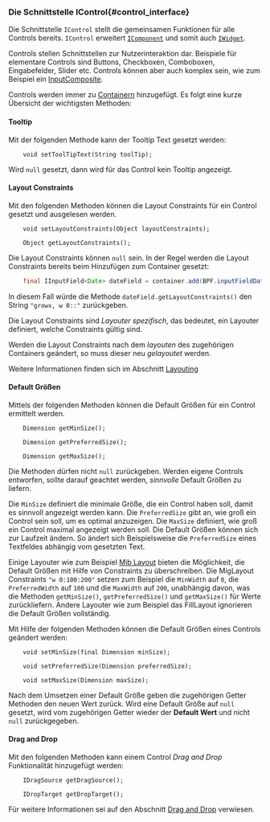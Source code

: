 ### Die Schnittstelle IControl{#control_interface}

Die Schnittstelle `IControl` stellt die gemeinsamen Funktionen für alle Controls bereits. `IControl` erweitert [`IComponent`](#component_interface) und somit auch [`IWidget`](#widget_interface). 

Controls stellen Schnittstellen zur Nutzerinteraktion dar. Beispiele für elementare Controls sind Buttons, Checkboxen, Comboboxen, Eingabefelder, Slider etc. Controls können aber auch komplex sein, wie zum Beispiel ein [InputComposite](#input_composite).

Controls werden immer zu [Containern](#container_interface) hinzugefügt. Es folgt eine kurze Übersicht der wichtigsten Methoden:

#### Tooltip

Mit der folgenden Methode kann der Tooltip Text gesetzt werden:

~~~
	void setToolTipText(String toolTip);
~~~

Wird `null` gesetzt, dann wird für das Control kein Tooltip angezeigt. 

#### Layout Constraints

Mit den folgenden Methoden können die Layout Constraints für ein Control gesetzt und ausgelesen werden.

~~~
	void setLayoutConstraints(Object layoutConstraints);

	Object getLayoutConstraints();
~~~

Die Layout Constraints können `null` sein. In der Regel werden die Layout Constraints bereits beim Hinzufügen zum Container gesetzt:

~~~{.java .numberLines startFrom="1"}
	final IInputField<Date> dateField = container.add(BPF.inputFieldDate(), "growx, w 0::");
~~~

In diesem Fall würde die Methode `dateField.getLayoutConstraints()` den String `"growx, w 0::"` zurückgeben.

Die Layout Constraints sind _Layouter spezifisch_, das bedeutet, ein Layouter definiert, welche Constraints gültig sind. 

Werden die Layout Constraints nach dem _layouten_ des zugehörigen Containers geändert, so muss dieser neu _gelayoutet_ werden.

Weitere Informationen finden sich im Abschnitt [Layouting](#layouting)

#### Default Größen

Mittels der folgenden Methoden können die Default Größen für ein Control ermittelt werden.

~~~
	Dimension getMinSize();

	Dimension getPreferredSize();

	Dimension getMaxSize(); 
~~~

Die Methoden dürfen nicht `null` zurückgeben. Werden eigene Controls entworfen, sollte darauf geachtet werden, _sinnvolle_ Default Größen zu liefern.

Die `MinSize` definiert die minimale Größe, die ein Control haben soll, damit es sinnvoll angezeigt werden kann. Die `PreferredSize` gibt an, wie groß ein Control sein soll, um es optimal anzuzeigen. Die `MaxSize` definiert, wie groß ein Control maximal angezeigt werden soll. Die Default Größen können sich zur Laufzeit ändern. So ändert sich Beispielsweise die `PreferredSize` eines Textfeldes abhängig vom gesetzten Text.

Einige Layouter wie zum Beispiel [Mib Layout](#mib_layout) bieten die Möglichkeit, die Default Größen mit Hilfe von Constraints zu überschreiben. Die MigLayout Constraints `"w 0:100:200"` setzen zum Beispiel die `MinWidth` auf `0`, die `PreferredWidth` auf `100` und die `MaxWidth` auf `200`, unabhängig davon, was die Methoden `getMinSize()`, `getPreferredSize()` und `getMaxSize()` für Werte zurückliefern. Andere Layouter wie zum Beispiel das FillLayout ignorieren die Default Größen vollständig.

Mit Hilfe der folgenden Methoden können die Default Größen eines Controls geändert werden:

~~~
	void setMinSize(final Dimension minSize);

	void setPreferredSize(Dimension preferredSize);

	void setMaxSize(Dimension maxSize);
~~~

Nach dem Umsetzen einer Default Größe geben die zugehörigen Getter Methoden den neuen Wert zurück. Wird eine Default Größe auf `null` gesetzt, wird vom zugehörigen Getter wieder der __Default Wert__ und nicht `null` zurückgegeben.

#### Drag and Drop

Mit den folgenden Methoden kann einem Control _Drag and Drop_ Funktionalität hinzugefügt werden:

~~~
	IDragSource getDragSource();

	IDropTarget getDropTarget();
~~~

Für weitere Informationen sei auf den Abschnitt [Drag and Drop](#drag_and_drop) verwiesen.

